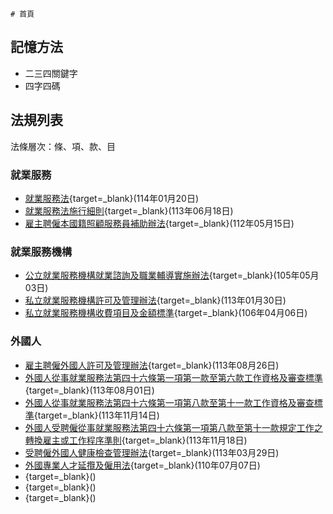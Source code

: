     # 首頁

## 記憶方法
* 二三四關鍵字
* 四字四碼

## 法規列表
法條層次：<span class="fw-bold">條、項、款、目</span>

### 就業服務

* [就業服務法](https://law.moj.gov.tw/LawClass/LawAll.aspx?pcode=N0090001){target=_blank}(114年01月20日)
* [就業服務法施行細則](https://law.moj.gov.tw/LawClass/LawAll.aspx?pcode=N0090006){target=_blank}(113年06月18日)
* [雇主聘僱本國籍照顧服務員補助辦法](https://law.moj.gov.tw/LawClass/LawAll.aspx?pcode=N0080019){target=_blank}(112年05月15日)

### 就業服務機構

* [公立就業服務機構就業諮詢及職業輔導實施辦法](https://law.moj.gov.tw/LawClass/LawAll.aspx?pcode=N0090048){target=_blank}(105年05月03日)
* [私立就業服務機構許可及管理辦法](https://law.moj.gov.tw/LawClass/LawAll.aspx?pcode=N0090002){target=_blank}(113年01月30日)
* [私立就業服務機構收費項目及金額標準](https://law.moj.gov.tw/LawClass/LawAll.aspx?pcode=N0090028){target=_blank}(106年04月06日)

### 外國人
* [雇主聘僱外國人許可及管理辦法](https://law.moj.gov.tw/LawClass/LawAll.aspx?pcode=N0090027){target=_blank}(113年08月26日)
* [外國人從事就業服務法第四十六條第一項第一款至第六款工作資格及審查標準](https://law.moj.gov.tw/LawClass/LawAll.aspx?pcode=N0090031){target=_blank}(113年08月01日)
* [外國人從事就業服務法第四十六條第一項第八款至第十一款工作資格及審查標準](https://law.moj.gov.tw/LawClass/LawAll.aspx?pcode=N0090029){target=_blank}(113年11月14日)
* [外國人受聘僱從事就業服務法第四十六條第一項第八款至第十一款規定工作之轉換雇主或工作程序準則](https://law.moj.gov.tw/LawClass/LawAll.aspx?pcode=N0090023){target=_blank}(113年11月18日)
* [受聘僱外國人健康檢查管理辦法](https://law.moj.gov.tw/LawClass/LawAll.aspx?pcode=L0050018){target=_blank}(113年03月29日)
* [外國專業人才延攬及僱用法](https://law.moj.gov.tw/LawClass/LawAll.aspx?pcode=A0030295){target=_blank}(110年07月07日)
* [](){target=_blank}()
* [](){target=_blank}()
* [](){target=_blank}()

